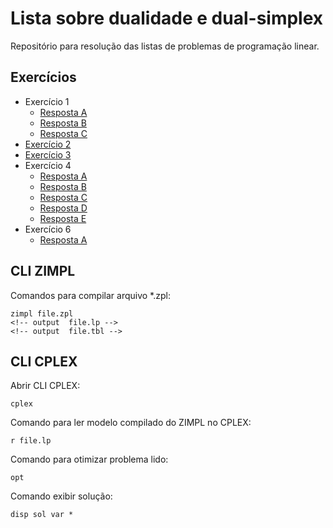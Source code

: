 # Lista sobre dualidade e dual-simplex

Repositório para resolução das listas de problemas de programação linear.

## Exercícios

* Exercício 1
  * [Resposta A](01-A/README.md)
  * [Resposta B](01-B/README.md)
  * [Resposta C](01-C/README.md)
* [Exercício 2](02/README.md)
* [Exercício 3](03/README.md)
* Exercício 4
  * [Resposta A](04-A/README.md)
  * [Resposta B](04-B/README.md)
  * [Resposta C](04-C/README.md)
  * [Resposta D](04-D/README.md)
  * [Resposta E](04-E/README.md)
* Exercício 6
  * [Resposta A](06-A/README.md)

## CLI ZIMPL

Comandos para compilar arquivo *.zpl:

    zimpl file.zpl
    <!-- output  file.lp -->
    <!-- output  file.tbl -->

## CLI CPLEX

Abrir CLI CPLEX:

    cplex

Comando para ler modelo compilado do ZIMPL no CPLEX:

    r file.lp

Comando para otimizar problema lido:

    opt

Comando exibir solução:

    disp sol var *
